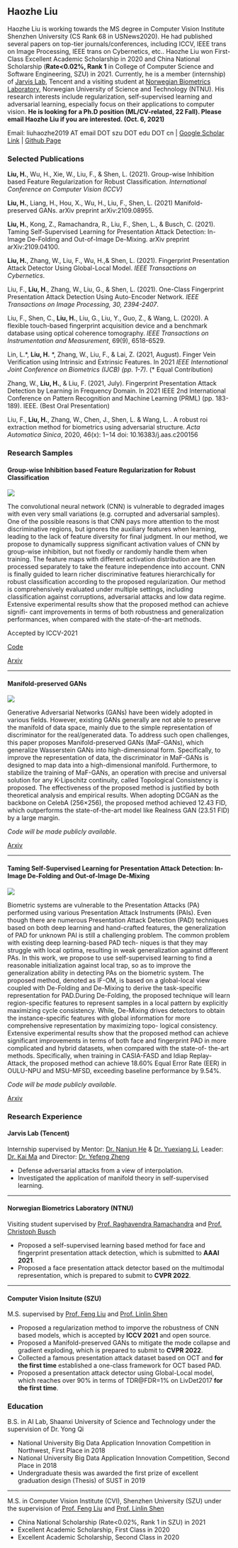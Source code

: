 ## Haozhe Liu

Haozhe Liu is working towards the MS degree in Computer Vision Institute  Shenzhen University (CS Rank 68 in USNews2020). He had published several papers on top-tier journals/conferences, including ICCV, IEEE trans on Image Processing, IEEE trans on Cybernetics, etc.. Haozhe Liu won First-Class Excellent Academic Scholarship in 2020 and China National Scholarship (**Rate<0.02%, Rank 1** in College of Computer Science and Software Engineering, SZU) in 2021. Currently, he is a member (internship) of [Jarvis Lab](https://jarvislab.tencent.com/), Tencent and a visiting student at [Norwegian Biometrics Laboratory](https://www.ntnu.edu/nbl#/view/about), Norwegian University of Science and Technology (NTNU). His research interests include regularization, self-supervised learning and adversarial learning,  especially focus on their applications to computer vision. **He is looking for a Ph.D position (ML/CV-related, 22 Fall). Please email Haozhe Liu if you are interested. (Oct. 6, 2021)**

Email: liuhaozhe2019 AT email DOT szu DOT edu DOT cn   |  [Google Scholar Link](https://scholar.google.com/citations?user=QX51P54AAAAJ&hl=zh-CN)    |  [Github Page](https://haozheliu-st.github.io/)

### Selected Publications

**Liu, H.**, Wu, H., Xie, W., Liu, F., & Shen, L. (2021). Group-wise Inhibition based Feature Regularization for Robust Classification. _International Conference on Computer Vision (ICCV)_ 

**Liu, H.**, Liang, H., Hou, X., Wu, H., Liu, F., Shen, L. (2021) Manifold-preserved GANs. arXiv preprint arXiv:2109.08955. 

**Liu, H.**, Kong, Z., Ramachandra, R., Liu, F., Shen, L., & Busch, C. (2021). Taming Self-Supervised Learning for Presentation Attack Detection: In-Image De-Folding and Out-of-Image De-Mixing. arXiv preprint arXiv:2109.04100.

**Liu, H.**, Zhang, W., Liu, F., Wu, H.,& Shen, L. (2021). Fingerprint Presentation Attack Detector Using Global-Local Model. _IEEE Transactions on Cybernetics_.

Liu, F., **Liu, H**., Zhang, W., Liu, G., & Shen, L. (2021). One-Class Fingerprint Presentation Attack Detection Using Auto-Encoder Network. _IEEE Transactions on Image Processing, 30, 2394-2407_.

Liu, F., Shen, C., **Liu, H.**, Liu, G., Liu, Y., Guo, Z., & Wang, L. (2020). A flexible touch-based fingerprint acquisition device and a benchmark database using optical coherence tomography. _IEEE Transactions on Instrumentation and Measurement_, 69(9), 6518-6529.

Lin, L.\*, **Liu, H.** \*, Zhang, W., Liu, F., & Lai, Z. (2021, August). Finger Vein Verification using Intrinsic and Extrinsic Features. In 2021 _IEEE International Joint Conference on Biometrics (IJCB) (pp. 1-7)_. (* Equal Contribution)

Zhang, W., **Liu, H.**, & Liu, F. (2021, July). Fingerprint Presentation Attack Detection by Learning in Frequency Domain. In 2021 IEEE 2nd International Conference on Pattern Recognition and Machine Learning (PRML) (pp. 183-189). IEEE. (Best Oral Presentation)

Liu, F., **Liu, H.**, Zhang, W., Chen, J., Shen, L. & Wang, L. . A robust roi extraction method for biometrics using adversarial structure. _Acta Automatica Sinica_, 2020, 46(x): 1−14 doi: 10.16383/j.aas.c200156 

### Research Samples

#### Group-wise Inhibition based Feature Regularization for Robust Classification 

![](./fig/group.png)

The convolutional neural network (CNN) is vulnerable to degraded images with even very small variations (e.g. corrupted and adversarial samples). One of the possible reasons is that CNN pays more attention to the most discriminative regions, but ignores the auxiliary features when learning, leading to the lack of feature diversity for final judgment. In our method, we propose to dynamically suppress significant activation values of CNN by group-wise inhibition, but not fixedly or randomly handle them when training. The feature maps with different activation distribution are then processed separately to take the feature independence into account. CNN is finally guided to learn richer discriminative features hierarchically for robust classification according to the proposed regularization. Our method is comprehensively evaluated under multiple settings, including classification against corruptions, adversarial attacks and low data regime. Extensive experimental results show that the proposed method can achieve signifi- cant improvements in terms of both robustness and generalization performances, when compared with the state-of-the-art methods. 

Accepted by ICCV-2021

[Code](https://github.com/LinusWu/TENET_Training) 

[Arxiv](https://arxiv.org/abs/2103.02152) 

---

#### Manifold-preserved GANs 

![](./fig/gan.png)

Generative Adversarial Networks (GANs) have been widely adopted in various fields. However, existing GANs generally are not able to preserve the manifold of data space, mainly due to the simple representation of discriminator for the real/generated data. To address such open challenges, this paper proposes Manifold-preserved GANs (MaF-GANs), which generalize Wasserstein GANs into high-dimensional form. Specifically, to improve the representation of data, the discriminator in MaF-GANs is designed to map data into a high-dimensional manifold. Furthermore, to stabilize the training of MaF-GANs, an operation with precise and universal solution for any K-Lipschitz continuity, called Topological Consistency is proposed. The effectiveness of the proposed method is justified by both theoretical analysis and empirical results. When adopting DCGAN as the backbone on CelebA (256×256), the proposed method achieved 12.43 FID, which outperforms the state-of-the-art model like Realness GAN (23.51 FID) by a large margin. 

_Code will be made publicly available_. 

[Arxiv](https://arxiv.org/abs/2109.08955)

---

#### Taming Self-Supervised Learning for Presentation Attack Detection: In-Image De-Folding and Out-of-Image De-Mixing

![](./fig/ssl.png)

Biometric systems are vulnerable to the Presentation Attacks (PA) performed using various Presentation Attack Instruments (PAIs). Even though there are numerous Presentation Attack Detection (PAD) techniques based on both deep learning and hand-crafted features, the generalization of PAD for unknown PAI is still a challenging problem. The common problem with existing deep learning-based PAD tech- niques is that they may struggle with local optima, resulting in weak generalization against different PAs. In this work, we propose to use self-supervised learning to find a reasonable initialization against local trap, so as to improve the generalization ability in detecting PAs on the biometric system. The proposed method, denoted as IF-OM, is based on a global-local view coupled with De-Folding and De-Mixing to derive the task-specific representation for PAD.During De-Folding, the proposed technique will learn region-specific features to represent samples in a local pattern by explicitly maximizing cycle consistency. While, De-Mixing drives detectors to obtain the instance-specific features with global information for more comprehensive representation by maximizing topo- logical consistency. Extensive experimental results show that the proposed method can achieve significant improvements in terms of both face and fingerprint PAD in more complicated and hybrid datasets, when compared with the state-of- the-art methods. Specifically, when training in CASIA-FASD and Idiap Replay-Attack, the proposed method can achieve 18.60% Equal Error Rate (EER) in OULU-NPU and MSU-MFSD, exceeding baseline performance by 9.54%. 

_Code will be made publicly available_. 

[Arxiv](https://arxiv.org/abs/2109.04100) 

### Research Experience

#### Jarvis Lab (Tencent) 
Internship supervised by Mentor: [Dr. Nanjun He](https://scholar.google.ch/citations?user=w3iS1G0AAAAJ&hl=en) & [Dr. Yuexiang Li](https://scholar.google.com/citations?user=WsKu4EMAAAAJ&hl=en), Leader: [Dr. Kai Ma](https://scholar.google.ch/citations?user=FSSXeyAAAAAJ&hl=en) and Director: [Dr. Yefeng Zheng](https://scholar.google.ch/citations?user=vAIECxgAAAAJ&hl=en) 
  - Defense adversarial attacks from a view of interpolation.
  - Investigated the application of manifold theory in self-supervised learning.

---

#### Norwegian Biometrics Laboratory (NTNU)
Visiting student supervised by  [Prof. Raghavendra Ramachandra](https://scholar.google.com/citations?user=OIYIrmIAAAAJ&hl=en) and [Prof. Christoph Busch](https://scholar.google.com/citations?user=qsopcXIAAAAJ&hl=en)

- Proposed a self-supervised learning based method for face and fingerprint presentation attack detection, which is submitted to **AAAI 2021**.
- Proposed a face presentation attack detector based on the multimodal representation, which is prepared to submit to **CVPR 2022**.

---

#### Computer Vision Insitute (SZU)
M.S. supervised by [Prof. Feng Liu](https://scholar.google.com/citations?hl=zh-CN&user=45uLWocAAAAJ) and [Prof. Linlin Shen](https://scholar.google.com/citations?hl=zh-CN&user=AZ_y9HgAAAAJ)
- Proposed a regularization method to imporve the robustness of CNN based models, which is accepted by **ICCV 2021** and open source.
- Proposed a Manifold-preserved GANs to mitigate the mode collapse and gradient exploding, which is prepared to submit to **CVPR 2022**.
- Collected a famous presentation attack dataset based on OCT and **for the first time** established a one-class framework for OCT based PAD.
- Proposed a presentation attack detector using Global-Local model, which reaches over 90% in terms of TDR@FDR=1% on LivDet2017 **for the first time**.


### Education

B.S. in AI Lab, Shaanxi University of Science and Technology under the supervision of Dr. Yong Qi

- National University Big Data Application Innovation Competition in Northwest, First Place in 2018
- National University Big Data Application Innovation Competition, Second Place in 2018
- Undergraduate thesis was awarded the first prize of excellent graduation design (Thesis) of SUST in 2019

---

M.S. in Computer Vision Institute (CVI), Shenzhen University (SZU) under the supervision of [Prof. Feng Liu](https://scholar.google.com/citations?hl=zh-CN&user=45uLWocAAAAJ) and [Prof. Linlin Shen](https://scholar.google.com/citations?hl=zh-CN&user=AZ_y9HgAAAAJ)

- China National Scholarship (Rate<0.02%, Rank 1 in SZU) in 2021 
- Excellent Academic Scholarship, First Class in 2020
- Excellent Academic Scholarship, Second Class in 2020
